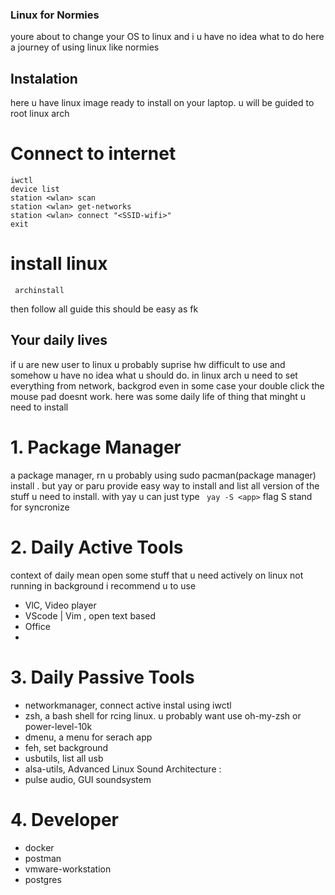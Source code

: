 ### Linux for Normies

youre about to change your OS to linux and i u have no idea what to do here a journey of using linux like normies

## Instalation
here u have linux image ready to install on your laptop. u will be guided to root linux arch

# Connect to internet
```
iwctl
device list
station <wlan> scan
station <wlan> get-networks
station <wlan> connect "<SSID-wifi>"
exit
```
# install linux
``` archinstall```

then follow all guide this should be easy as fk

## Your daily lives
if u are new user to linux u probably suprise hw difficult to use and somehow u have no idea what u should do. in linux arch u need to set everything from network, backgrod even in some case your double click the mouse pad doesnt work. here was some daily life of thing that minght u need to install 

# 1. Package Manager
a package manager, rn u probably using sudo pacman(package manager) install <app>. but yay or paru provide easy way to install and list all version of the stuff u need to install. with yay u can just type 
``` yay -S <app>```
flag S stand for syncronize

# 2. Daily Active Tools
context of daily mean open some stuff that u need actively on linux not running in background i recommend u to use 
- VlC, Video player
- VScode | Vim , open text based
- Office
- 

# 3. Daily Passive Tools 
- networkmanager, connect active instal using iwctl
- zsh, a bash shell for rcing linux. u probably want use oh-my-zsh or power-level-10k
- dmenu, a menu for serach app
- feh, set background
- usbutils, list all usb
- alsa-utils,  Advanced Linux Sound Architecture :  
- pulse audio, GUI soundsystem

# 4. Developer
- docker
- postman
- vmware-workstation
- postgres

